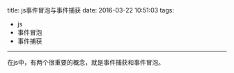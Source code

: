 title: js事件冒泡与事件捕获
date: 2016-03-22 10:51:03
tags:
- js
- 事件冒泡
- 事件捕获
---
在js中，有两个很重要的概念，就是事件捕获和事件冒泡。